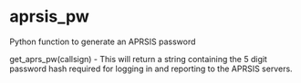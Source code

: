 # aprsis_pw
Python function to generate an APRSIS password

get_aprs_pw(callsign) - This will return a string containing the 5 digit password hash required for logging in and reporting to the APRSIS servers.

